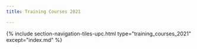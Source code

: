 ```yaml
---
title: Training Courses 2021

---
```


{% include section-navigation-tiles-upc.html type="training_courses_2021" except="index.md" %}